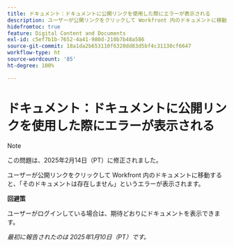 ```yaml
---
title: ドキュメント：ドキュメントに公開リンクを使用した際にエラーが表示される
description: ユーザーが公開リンクをクリックして Workfront 内のドキュメントに移動すると、エラーが表示されます。
hidefromtoc: true
feature: Digital Content and Documents
exl-id: c5ef7b1b-7652-4a41-980d-210b7b48a586
source-git-commit: 18a1da2b653110f6320dd83d5bf4c31130cf6647
workflow-type: ht
source-wordcount: '85'
ht-degree: 100%

---
```


# ドキュメント：ドキュメントに公開リンクを使用した際にエラーが表示される

>[!NOTE]
>
>この問題は、2025年2月14日（PT）に修正されました。

ユーザーが公開リンクをクリックして Workfront 内のドキュメントに移動すると、「そのドキュメントは存在しません」というエラーが表示されます。

**回避策**

ユーザーがログインしている場合は、期待どおりにドキュメントを表示できます。

_最初に報告されたのは 2025年1月10日（PT）です。_
